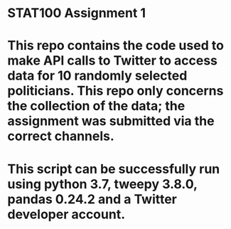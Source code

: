 # STAT100 Assignment 1

# This repo contains the code used to make API calls to Twitter to access data for 10 randomly selected politicians. This repo only concerns the collection of the data; the assignment was submitted via the correct channels. 

# This script can be successfully run using python 3.7, tweepy 3.8.0, pandas 0.24.2 and a Twitter developer account. 